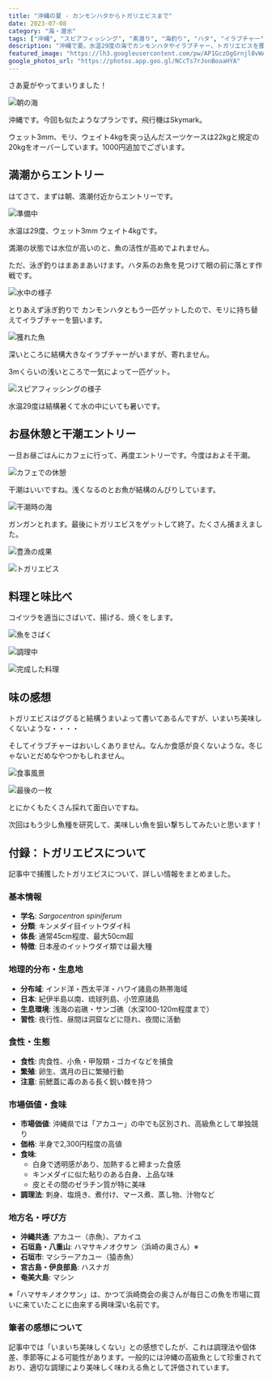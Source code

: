 ```yaml
---
title: "沖縄の夏 - カンモンハタからトガリエビスまで"
date: 2023-07-08
category: "海・潜水"
tags: ["沖縄", "スピアフィッシング", "素潜り", "海釣り", "ハタ", "イラブチャー"]
description: "沖縄で夏。水温29度の海でカンモンハタやイラブチャー、トガリエビスを獲得した一日の記録。"
featured_image: "https://lh3.googleusercontent.com/pw/AP1GczOgGrnjl0vWAPaH-RwUYRerpie4JI0DbOrfPMYhXEQTB3btQgJCPHCuUWyp7RwWuWS-F1-nlcao5cMuYWx2ejP2onUHdNTA9Elm8oe3FZPrLdRW9b6rwFjCe2wQ4IoBRoKDM0QA9JcfYWqry-pdYRfigw=s800-no-gm?authuser=0"
google_photos_url: "https://photos.app.goo.gl/NCcTs7rJonBoaaHYA"
---
```


さあ夏がやってまいりました！

![朝の海](https://lh3.googleusercontent.com/pw/AP1GczNKTSDFr7el5OyrVy3vARF0I-vaDu7634M22_JRTTrNYsgc8_Vu4aS1qwXzcTLn7-hl3I8JyGFy8CP3lVQXR3CXw-xlwC3g4V4z-SQnKb96DiUkn4Pv1eubHk7hSBF2Re_2rVbH8-WdQLpXJrWbwr__Fg=s800-no-gm?authuser=0)

沖縄です。今回も似たようなプランです。飛行機はSkymark。

ウェット3mm、モリ、ウェイト4kgを突っ込んだスーツケースは22kgと規定の20kgをオーバーしています。1000円追加でございます。

## 満潮からエントリー

はてさて、まずは朝、満潮付近からエントリーです。

![準備中](https://lh3.googleusercontent.com/pw/AP1GczP5nGQJi3u0ChkfL2f0c7kdinzzBzwhcZ0gyKlWxc6xPAksI_DArG-V3z2Iqv6kN3dM2w-Bj192UWeBamEIqXT7XmqjtVHX9d0TTWPGKSyv8XD_Nis6-A9N8Gr1H5BugdE78GR2lPukz14LuhUdfu__WQ=s800-no-gm?authuser=0)

水温は29度、ウェット3mm ウェイト4kgです。

満潮の状態では水位が高いのと、魚の活性が高めでよれません。

ただ、泳ぎ釣りはまあまあいけます。ハタ系のお魚を見つけて眼の前に落とす作戦です。

![水中の様子](https://lh3.googleusercontent.com/pw/AP1GczOaLuEGRHx5lRW0YCbE38nuMmS4A3_6IUmBsifS41BffiyOWmposWjVmXUVeCJhsoLxjk32-ZlJ0KgjuCa6t1R6BA1Wul-RKM-HxzN-kfFhZPgc8jpswup08nBzZWea6LdpznUkOhhaHavSIQn6G9Rdgw=s800-no-gm?authuser=0)

とりあえず泳ぎ釣りで カンモンハタともう一匹ゲットしたので、モリに持ち替えてイラブチャーを狙います。

![獲れた魚](https://lh3.googleusercontent.com/pw/AP1GczPm9X0B_lKaR_KbzZAhYzVm5am0FM1CxWb1JK2E4qn-woDInH_GteEb4GWtK-5gahr-6e7DnNJVmuWA9QxlKKblq1Gv6H6KnLpxGhU5PZaEUg-yVjMZPk4Fvl3MihQN4j8QGUSGf77yvBWxrVmqgcMfFw=s800-no-gm?authuser=0)

深いところに結構大きなイラブチャーがいますが、寄れません。

3mくらいの浅いところで一気によって一匹ゲット。

![スピアフィッシングの様子](https://lh3.googleusercontent.com/pw/AP1GczOXnsiB0m3Pmbyy0vHUCqVKlW80Dczo5kEstIGfntRmMcq3DKEHGe7vGXZ3aOY8dLXXBG1JsPUE54sBJaUeM22kAvjNda0aCK6tA30JUZ6RQV336Wl03A0A34f6RUdrR5S6pg9yC5drHSxVWv9SaGE3Gg=s800-no-gm?authuser=0)

水温29度は結構暑くて水の中にいても暑いです。

## お昼休憩と干潮エントリー

一旦お昼ごはんにカフェに行って、再度エントリーです。今度はおよそ干潮。

![カフェでの休憩](https://lh3.googleusercontent.com/pw/AP1GczNkvBp2MJnTUqdlIONoSI1I83Cnw-4eKUmB5Ej7OGAYUX7-Zkksh3AbQLOmfsEidVjl37aujGMFSKizJuliZVSYIic6ihofMRpX-iHFIRiMNp5JzvrKDE9Uhq4HJNkBQZv6JZeYIUGXvr0LpYaUzK2kpA=s800-no-gm?authuser=0)

干潮はいいですね。浅くなるのとお魚が結構のんびりしています。

![干潮時の海](https://lh3.googleusercontent.com/pw/AP1GczOeHa7PPaROpasD0v3iw8Dq6RERQwoHtWhnj43-6reWZ2H8v9r8HqNILXPLec7kWWc-b_WTX-WRc209VCRL6lQbbExfHO_KzPVJkUSTIjboTncs8YpzCsNXda8QdaFs47gtgVJHQz0hZOH-Kx6_ByBBkg=s800-no-gm?authuser=0)

ガンガンとれます。最後にトガリエビスをゲットして終了。たくさん捕まえました。

![豊漁の成果](https://lh3.googleusercontent.com/pw/AP1GczOgGrnjl0vWAPaH-RwUYRerpie4JI0DbOrfPMYhXEQTB3btQgJCPHCuUWyp7RwWuWS-F1-nlcao5cMuYWx2ejP2onUHdNTA9Elm8oe3FZPrLdRW9b6rwFjCe2wQ4IoBRoKDM0QA9JcfYWqry-pdYRfigw=s800-no-gm?authuser=0)

![トガリエビス](https://lh3.googleusercontent.com/pw/AP1GczOBoTtiXtDqUGQqmeVlZWyG5H7tWsuWzIX6PBnLPHIjOcS8Y92bw-g0LHxrDlOPEhZfr8XjahseHX0KcKwCwFQOGbt47wb-_C5IqWtr4oFdJVN_arC_fjwCeyXmqPNmHUDQKVr6aWeXM1HBM7VmoHlZzw=s800-no-gm?authuser=0)

## 料理と味比べ

コイツラを適当にさばいて、揚げる、焼くをします。

![魚をさばく](https://lh3.googleusercontent.com/pw/AP1GczNOIKxh7o_a9qfg-TNqVr2hFaY92EgfO8YTNyvYzpurxlrp035eDdu0XlOQSZIh2NtClbmaHgA3t4Imb-xAnyo2qgye_i7A1M-yRornNiDC0unBH5TZUCHMvsq2P2wPKGVTMhSDB5J5FInTAq45F1Qi_w=s800-no-gm?authuser=0)

![調理中](https://lh3.googleusercontent.com/pw/AP1GczMECA55JUt_q3_vQcobMCsJGTflQrpCfCSx3hApvJ2V4yrR9eMPjLg2a71qHTgc6BBKgCqtTTwVtwsm6LozGwPBmlSoADC9pqItH_rUs7jqI4TrhWx5aBqJ7enc-uGsWimAby8x6pNuzKZgLVnPgZwgfw=s800-no-gm?authuser=0)

![完成した料理](https://lh3.googleusercontent.com/pw/AP1GczNuX_qbhBEzWq1wWzUQMKBlbYLV20Jjoc8mgA3HWnNA89b_yBcSS0R6I8k7VVAHJ0_x6BmCKlUZSfRqgv4wr74uhGU6zSHWguFwyvMKIu6XSMhjwGQeBM9PtUfxHAURuP7diZZAGjPvFoLxxa8XEW7quQ=s800-no-gm?authuser=0)

## 味の感想

トガリエビスはググると結構うまいよって書いてあるんですが、いまいち美味しくないような・・・・

そしてイラブチャーはおいしくありません。なんか食感が良くないような。冬じゃないとだめなやつかもしれません。

![食事風景](https://lh3.googleusercontent.com/pw/AP1GczNurA_VHIc1XymoFHEnEP2B-H8zck2d91NHioTO8EHhRd49DXcItBzPB-KhARH40GbPWQKN6SGh0dtTpqsfsabaabh4pJUavmdD4q0C-A0N31-MXdpLZ-0LRgEmpGbR-9i8vKkGxp6R-ABHAypV9iRl1w=s800-no-gm?authuser=0)

![最後の一枚](https://lh3.googleusercontent.com/pw/AP1GczOXOJubkrtuBU1cl0xpb0Y5yfQdFeOl6Ou-BrC9Jz652Nf1cOkdu5mkywue4veMieHgYj8b3cFoQ5Mc-zeGGEg1e1guWPGv-4C6oE9D7upbiXZ7nzwJBOJ8b61y6_kAgbIk3HLd7S9zDW9pVFR_cwNhjA=s800-no-gm?authuser=0)

とにかくもたくさん採れて面白いですね。

次回はもう少し魚種を研究して、美味しい魚を狙い撃ちしてみたいと思います！

## 付録：トガリエビスについて

記事中で捕獲したトガリエビスについて、詳しい情報をまとめました。

### 基本情報
- **学名**: *Sargocentron spiniferum*
- **分類**: キンメダイ目イットウダイ科
- **体長**: 通常45cm程度、最大50cm超
- **特徴**: 日本産のイットウダイ類では最大種

### 地理的分布・生息地
- **分布域**: インド洋・西太平洋・ハワイ諸島の熱帯海域
- **日本**: 紀伊半島以南、琉球列島、小笠原諸島
- **生息環境**: 浅海の岩礁・サンゴ礁（水深100-120m程度まで）
- **習性**: 夜行性、昼間は洞窟などに隠れ、夜間に活動

### 食性・生態
- **食性**: 肉食性、小魚・甲殻類・ゴカイなどを捕食
- **繁殖**: 卵生、満月の日に繁殖行動
- **注意**: 前鰓蓋に毒のある長く鋭い棘を持つ

### 市場価値・食味
- **市場価値**: 沖縄県では「アカユー」の中でも区別され、高級魚として単独競り
- **価格**: 半身で2,300円程度の高値
- **食味**: 
  - 白身で透明感があり、加熱すると締まった食感
  - キンメダイに似た粘りのある白身、上品な味
  - 皮とその間のゼラチン質が特に美味
- **調理法**: 刺身、塩焼き、煮付け、マース煮、蒸し物、汁物など

### 地方名・呼び方
- **沖縄共通**: アカユー（赤魚）、アカイユ
- **石垣島・八重山**: ハマサキノオクサン（浜崎の奥さん）※
- **石垣市**: マシラーアカユー（猿赤魚）
- **宮古島・伊良部島**: ハスナガ
- **奄美大島**: マシン

※「ハマサキノオクサン」は、かつて浜崎商会の奥さんが毎日この魚を市場に買いに来ていたことに由来する興味深い名前です。

### 筆者の感想について
記事中では「いまいち美味しくない」との感想でしたが、これは調理法や個体差、季節等による可能性があります。一般的には沖縄の高級魚として珍重されており、適切な調理により美味しく味わえる魚として評価されています。